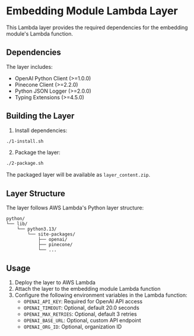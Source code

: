 # Embedding Module Lambda Layer

This Lambda layer provides the required dependencies for the embedding module's Lambda function.

## Dependencies

The layer includes:
- OpenAI Python Client (>=1.0.0)
- Pinecone Client (>=2.2.0)
- Python JSON Logger (>=2.0.0)
- Typing Extensions (>=4.5.0)

## Building the Layer

1. Install dependencies:
```bash
./1-install.sh
```

2. Package the layer:
```bash
./2-package.sh
```

The packaged layer will be available as `layer_content.zip`.

## Layer Structure

The layer follows AWS Lambda's Python layer structure:
```
python/
└── lib/
    └── python3.13/
        └── site-packages/
            ├── openai/
            ├── pinecone/
            └── ...
```

## Usage

1. Deploy the layer to AWS Lambda
2. Attach the layer to the embedding module Lambda function
3. Configure the following environment variables in the Lambda function:
   - `OPENAI_API_KEY`: Required for OpenAI API access
   - `OPENAI_TIMEOUT`: Optional, default 20.0 seconds
   - `OPENAI_MAX_RETRIES`: Optional, default 3 retries
   - `OPENAI_BASE_URL`: Optional, custom API endpoint
   - `OPENAI_ORG_ID`: Optional, organization ID 